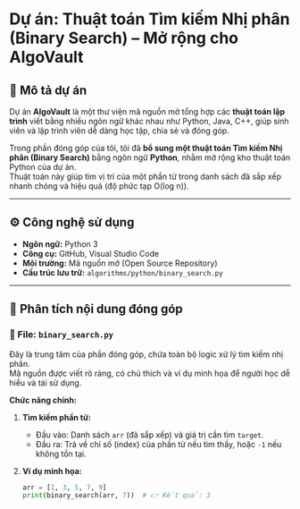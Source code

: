 # Dự án: **Thuật toán Tìm kiếm Nhị phân (Binary Search) – Mở rộng cho AlgoVault**

## 🧠 Mô tả dự án
Dự án **AlgoVault** là một thư viện mã nguồn mở tổng hợp các **thuật toán lập trình** viết bằng nhiều ngôn ngữ khác nhau như Python, Java, C++, giúp sinh viên và lập trình viên dễ dàng học tập, chia sẻ và đóng góp.  

Trong phần đóng góp của tôi, tôi đã **bổ sung một thuật toán Tìm kiếm Nhị phân (Binary Search)** bằng ngôn ngữ **Python**, nhằm mở rộng kho thuật toán Python của dự án.  
Thuật toán này giúp tìm vị trí của một phần tử trong danh sách đã sắp xếp nhanh chóng và hiệu quả (độ phức tạp O(log n)).

---

## ⚙️ Công nghệ sử dụng
- **Ngôn ngữ:** Python 3  
- **Công cụ:** GitHub, Visual Studio Code  
- **Môi trường:** Mã nguồn mở (Open Source Repository)  
- **Cấu trúc lưu trữ:** `algorithms/python/binary_search.py`

---

## 💎 Phân tích nội dung đóng góp

### 📄 File: `binary_search.py`
Đây là trung tâm của phần đóng góp, chứa toàn bộ logic xử lý tìm kiếm nhị phân.  
Mã nguồn được viết rõ ràng, có chú thích và ví dụ minh họa để người học dễ hiểu và tái sử dụng.

**Chức năng chính:**
1. **Tìm kiếm phần tử:**  
   - Đầu vào: Danh sách `arr` (đã sắp xếp) và giá trị cần tìm `target`.  
   - Đầu ra: Trả về chỉ số (index) của phần tử nếu tìm thấy, hoặc `-1` nếu không tồn tại.  

2. **Ví dụ minh họa:**
   ```python
   arr = [1, 3, 5, 7, 9]
   print(binary_search(arr, 7))  # 👉 Kết quả: 3
